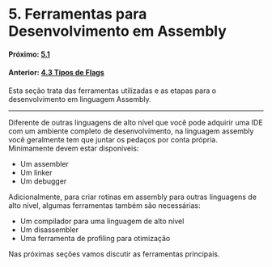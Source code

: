 # 5. Ferramentas para Desenvolvimento em Assembly  

#### Próximo: [5.1 ](./)  
#### Anterior: [4.3 Tipos de Flags](./tipos_flags.md)  

Esta seção trata das ferramentas utilizadas e as etapas para o desenvolvimento em linguagem Assembly.  

---  

Diferente de outras linguagens de alto nível que você pode adquirir uma IDE com um ambiente completo de desenvolvimento, na linguagem assembly você geralmente tem que juntar os pedaços por conta própria. Minimamente devem estar disponíveis:  

* Um assembler  
* Um linker  
* Um debugger  

Adicionalmente, para criar rotinas em assembly para outras linguagens de alto nível, algumas ferramentas também são necessárias:  

* Um compilador para uma linguagem de alto nível  
* Um disassembler  
* Uma ferramenta de profiling para otimização  

Nas próximas seções vamos discutir as ferramentas principais.  